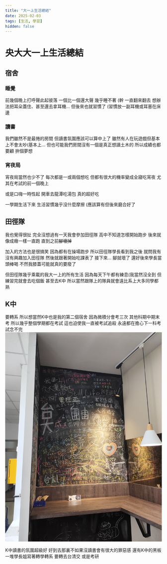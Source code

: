 ```yaml
---
title: "大一上生活總結"
date: 2025-02-03
tags: [生活, 學習]
hidden: false
---
```


# 央大大一上生活總結

## 宿舍

### 睡覺

前幾個晚上打呼聲此起彼落
一個比一個還大聲
幾乎睡不著 (幹
一直翻來翻去
想辦法把耳朵蓋住、甚至還去拿耳機...
但後來也就習慣了
(習慣放一副耳機或耳塞在床邊

### 讀書

我們雖然不是最捲的房間
但讀書氛圍應該可以算中上了
雖然有人在玩遊戲但基本上不會太吵(基本上...
但也可能我們房間沒有一個是真正想讀土木的
所以成績也都要顧
拚個夢想

### 宵夜局

宵夜局當然也少不了
每次都是一或兩個想吃
但都有很大的機率變成全寢吃宵夜
尤其在考試的前一個晚上

或是口嗨一時性起
開車去龍潭吃湯包
真的超好吃

一學期生活下來
生活習慣幾乎沒什麼摩擦
(應該算有但後來磨合好了

## 田徑隊

我也覺得很扯
完全沒想過有一天我會參加田徑隊
高中不知道怎樣開始跑步
後來就像成癮一樣一直跑
直到之前~~腳壞掉~~

加入的方法也是很搞笑
因為都有在操場跑步
所以田徑隊學長看到我之後
就問我有沒有興趣加入田徑隊
然後就跟著開始吃課表了
接下來...
腳就壞了
還好後來學長當頭棒喝
不然我膝蓋可能就真的要廢了

但田徑隊幾乎乘載的我大一上的所有生活
因為每天下午都有練息(我當然沒全到
但練習完就會去吃個飯
甚至去K中
所以當然跟隊上的隊員就會遠比系上大多同學都熟


## K中

要轉系
所以想當然K中也是我的第二個宿舍
因為微積分會考三次
其他科期中期末考
所以幾乎整個學期都在考試
這也迫使我一直被考試追殺
永遠都在擔心下一科考試念不完
![黑板](/picture/1740211596729.jpg)

K中讀書的氛圍超級好
好到去那裏不如果沒讀書會有很大的罪惡感
還有K中的黑板
一堆學長姐寫著轉學轉系
要轉去台清交
或是考研

